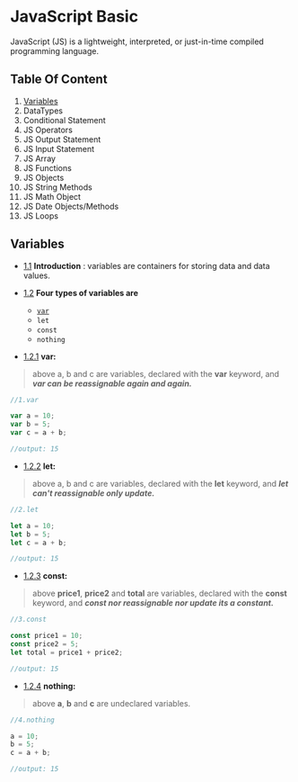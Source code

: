 # JavaScript Basic

JavaScript (JS) is a lightweight, interpreted, or just-in-time compiled programming language.

## Table Of Content

1. [Variables](https://github.com/sanjivpaul/JavaScript-For-Beginners/blob/0e1215a108d547603d58434d71882da7529b3beb/01variables.js)
2. DataTypes
3. Conditional Statement
4. JS Operators
5. JS Output Statement
6. JS Input Statement
7. JS Array
8. JS Functions
9. JS Objects
10. JS String Methods
11. JS Math Object
12. JS Date Objects/Methods
13. JS Loops


## Variables

* [1.1](#1.1 "Goto 1.1") **Introduction** :
variables are containers for storing data and data values.

* [1.2](#1.2 "Goto 1.2") **Four types of variables are**
  * [`var`](https://developer.mozilla.org/en-US/docs/Web/JavaScript/Reference/Statements/var)
  * `let`
  * `const`
  * `nothing`

* [1.2.1](#1.2.1 "Goto 1.2.1") **var:** 
>above a, b and c are variables, declared with the **var** keyword, and ***var can be reassignable again and again.***
```javascript
//1.var  

var a = 10;
var b = 5;
var c = a + b;

//output: 15
```
* [1.2.2](#1.2.2 "Goto 1.2.2") **let:**  
>above a, b and c are variables, declared with the **let** keyword, and ***let can't reassignable only update.***
```javascript
//2.let 

let a = 10;
let b = 5;
let c = a + b;

//output: 15

```

* [1.2.3](#1.2.3 "Goto 1.2.3") **const:**  
>above **price1**, **price2** and **total** are variables, declared with the **const** keyword, and ***const nor reassignable nor update its a constant.***
```javascript
//3.const 

const price1 = 10;
const price2 = 5;
let total = price1 + price2;

//output: 15

```

* [1.2.4](#1.2.4 "Goto 1.2.4") **nothing:**  
>above **a**, **b** and **c** are undeclared  variables.
```javascript
//4.nothing 

a = 10;
b = 5;
c = a + b;

//output: 15

```


